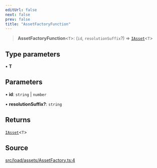 ```yaml
---
editUrl: false
next: false
prev: false
title: "AssetFactoryFunction"
---
```


> **AssetFactoryFunction**\<`T`\>: (`id`, `resolutionSuffix`?) => [`IAsset`](/api/interfaces/iasset/)\<`T`\>

## Type parameters

• **T**

## Parameters

• **id**: `string` \| `number`

• **resolutionSuffix?**: `string`

## Returns

[`IAsset`](/api/interfaces/iasset/)\<`T`\>

## Source

[src/load/assets/AssetFactory.ts:4](https://github.com/relishinc/dill-pixel/blob/c79d8e8552aaa0f13a29535c819ae67d025b4669/src/load/assets/AssetFactory.ts#L4)

